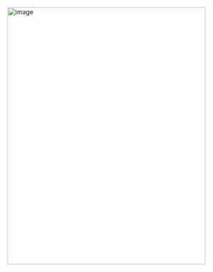 <img width="446" height="581" alt="image" src="https://github.com/user-attachments/assets/fc2d4335-9190-46be-9c3e-2572b3ed2dde" />
